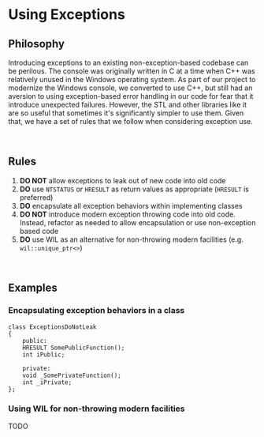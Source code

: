 # Using Exceptions

## Philosophy
Introducing exceptions to an existing non-exception-based codebase can be perilous. The console was originally written
in C at a time when C++ was relatively unused in the Windows operating system. As part of our project to modernize the
Windows console, we converted to use C++, but still had an aversion to using exception-based error handling in
our code for fear that it introduce unexpected failures. However, the STL and other libraries like it are so useful that
sometimes it's significantly simpler to use them. Given that, we have a set of rules that we follow when considering
exception use.

<br>

## Rules
1. **DO NOT** allow exceptions to leak out of new code into old code
1. **DO** use `NTSTATUS` or `HRESULT` as return values as appropriate (`HRESULT` is preferred)
1. **DO** encapsulate all exception behaviors within implementing classes
1. **DO NOT** introduce modern exception throwing code into old code. Instead, refactor as needed to allow encapsulation or
   use non-exception based code
1. **DO** use WIL as an alternative for non-throwing modern facilities (e.g. `wil::unique_ptr<>`)

<br>

## Examples

### Encapsulating exception behaviors in a class

    class ExceptionsDoNotLeak
    {
        public:
        HRESULT SomePublicFunction();
        int iPublic;

        private:
        void _SomePrivateFunction();
        int _iPrivate;
    };

### Using WIL for non-throwing modern facilities

TODO
